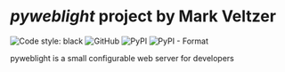 

# *pyweblight* project by Mark Veltzer

![Code style: black](https://img.shields.io/badge/code%20style-black-000000.svg)
![GitHub](https://img.shields.io/github/license/veltzer/pyweblight)
![PyPI](https://img.shields.io/pypi/v/pyweblight)
![PyPI - Format](https://img.shields.io/pypi/format/pyweblight)

pyweblight is a small configurable web server for developers

